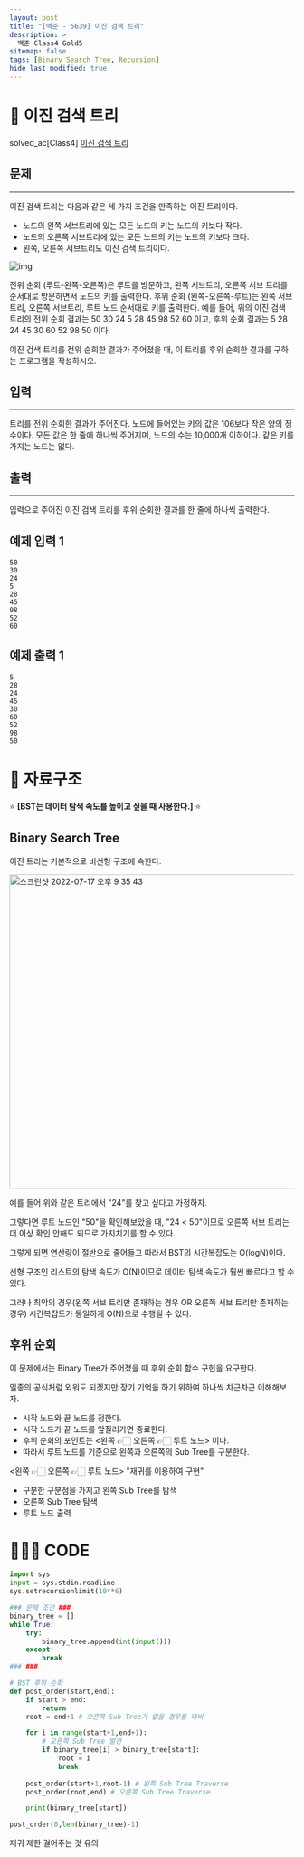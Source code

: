 ```yaml
---
layout: post
title: "[백준 - 5639] 이진 검색 트리"
description: >
  백준 Class4 Gold5
sitemap: false
tags: [Binary Search Tree, Recursion]
hide_last_modified: true
---
```


# 🌳 이진 검색 트리

solved_ac[Class4] [이진 검색 트리](https://www.acmicpc.net/problem/5639)

## 문제
---
이진 검색 트리는 다음과 같은 세 가지 조건을 만족하는 이진 트리이다.

- 노드의 왼쪽 서브트리에 있는 모든 노드의 키는 노드의 키보다 작다.
- 노드의 오른쪽 서브트리에 있는 모든 노드의 키는 노드의 키보다 크다.
- 왼쪽, 오른쪽 서브트리도 이진 검색 트리이다.

![img](https://onlinejudgeimages.s3-ap-northeast-1.amazonaws.com/upload/images/bsearchtree.png)

전위 순회 (루트-왼쪽-오른쪽)은 루트를 방문하고, 왼쪽 서브트리, 오른쪽 서브 트리를 순서대로 방문하면서 노드의 키를 출력한다. 후위 순회 (왼쪽-오른쪽-루트)는 왼쪽 서브트리, 오른쪽 서브트리, 루트 노드 순서대로 키를 출력한다. 예를 들어, 위의 이진 검색 트리의 전위 순회 결과는 50 30 24 5 28 45 98 52 60 이고, 후위 순회 결과는 5 28 24 45 30 60 52 98 50 이다.

이진 검색 트리를 전위 순회한 결과가 주어졌을 때, 이 트리를 후위 순회한 결과를 구하는 프로그램을 작성하시오.

## 입력
---
트리를 전위 순회한 결과가 주어진다. 노드에 들어있는 키의 값은 106보다 작은 양의 정수이다. 모든 값은 한 줄에 하나씩 주어지며, 노드의 수는 10,000개 이하이다. 같은 키를 가지는 노드는 없다.

## 출력
---
입력으로 주어진 이진 검색 트리를 후위 순회한 결과를 한 줄에 하나씩 출력한다.

## 예제 입력 1 

```
50
30
24
5
28
45
98
52
60
```

## 예제 출력 1 

```
5
28
24
45
30
60
52
98
50
```

# 📖 자료구조

⭐️ **[BST는 데이터 탐색 속도를 높이고 싶을 때 사용한다.]** ⭐️

## Binary Search Tree

이진 트리는 기본적으로 비선형 구조에 속한다. 

<img width="555" alt="스크린샷 2022-07-17 오후 9 35 43" src="https://user-images.githubusercontent.com/88064555/179398607-5eb0a051-c3ad-4ea5-8e25-71dc9ba6b3ef.png">

예를 들어 위와 같은 트리에서 "24"를 찾고 싶다고 가정하자.

그렇다면 루트 노드인 "50"을 확인해보았을 때, "24 < 50"이므로 오른쪽 서브 트리는 더 이상 확인 안해도 되므로 가지치기를 할 수 있다.

그렇게 되면 연산량이 절반으로 줄어들고 따라서 BST의 시간복잡도는 O(logN)이다.

선형 구조인 리스트의 탐색 속도가 O(N)이므로 데이터 탐색 속도가 훨씬 빠르다고 할 수 있다.

그러나 최악의 경우(왼쪽 서브 트리만 존재하는 경우 OR 오른쪽 서브 트리만 존재하는 경우) 시간복잡도가 동일하게 O(N)으로 수행될 수 있다.

## 후위 순회

이 문제에서는 Binary Tree가 주어졌을 때 후위 순회 함수 구현을 요구한다.

일종의 공식처럼 외워도 되겠지만 장기 기억을 하기 위하여 하나씩 차근차근 이해해보자.

+ 시작 노드와 끝 노드를 정한다.
+ 시작 노드가 끝 노드를 앞질러가면 종료한다.
+  후위 순회의 포인트는 <왼쪽 👉🏻 오른쪽 👉🏻 루트 노드> 이다.
+ 따라서 루트 노드를 기준으로 왼쪽과 오른쪽의 Sub Tree를 구분한다.

<왼쪽 👉🏻 오른쪽 👉🏻 루트 노드>
"재귀를 이용하여 구현"
+ 구분한 구분점을 가지고 왼쪽 Sub Tree를 탐색
+ 오른쪽 Sub Tree 탐색
+ 루트 노드 출력

# 👨🏻‍💻 CODE

```python
import sys
input = sys.stdin.readline
sys.setrecursionlimit(10**6)

### 문제 조건 ###
binary_tree = []
while True:
    try:
        binary_tree.append(int(input()))
    except:
        break
### ###

# BST 후위 순회
def post_order(start,end):
    if start > end:
        return
    root = end+1 # 오른쪽 Sub Tree가 없을 경우를 대비

    for i in range(start+1,end+1):
        # 오른쪽 Sub Tree 발견
        if binary_tree[i] > binary_tree[start]:
            root = i
            break
    
    post_order(start+1,root-1) # 왼쪽 Sub Tree Traverse
    post_order(root,end) # 오른쪽 Sub Tree Traverse

    print(binary_tree[start])

post_order(0,len(binary_tree)-1)
```

재귀 제한 걸어주는 것 유의